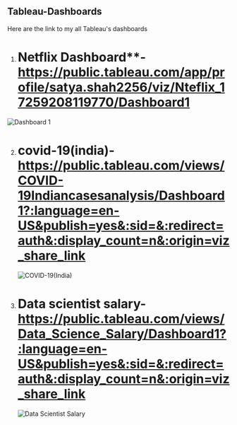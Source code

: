 ## Tableau-Dashboards

Here are the link to my all Tableau's dashboards

1) # Netflix Dashboard**- https://public.tableau.com/app/profile/satya.shah2256/viz/Nteflix_17259208119770/Dashboard1
![Dashboard 1](https://github.com/user-attachments/assets/4d5ac392-f574-45e8-a97f-5f5c53e2bab6)


2) # covid-19(india)- https://public.tableau.com/views/COVID-19Indiancasesanalysis/Dashboard1?:language=en-US&publish=yes&:sid=&:redirect=auth&:display_count=n&:origin=viz_share_link
   ![COVID-19(India)](https://github.com/user-attachments/assets/9c6100d3-35ea-46f2-9297-35e2f4def879)


3) # Data scientist salary- https://public.tableau.com/views/Data_Science_Salary/Dashboard1?:language=en-US&publish=yes&:sid=&:redirect=auth&:display_count=n&:origin=viz_share_link
   ![Data Scientist Salary](https://github.com/user-attachments/assets/bd4c86be-ad5d-4f05-b273-aba80c9c3cd3)

   
